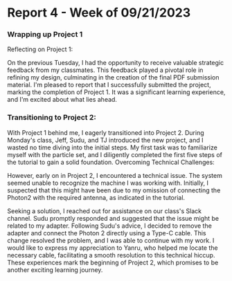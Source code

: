 # Report 4 - Week of 09/21/2023 #

### Wrapping up Project 1
Reflecting on Project 1:

On the previous Tuesday, I had the opportunity to receive valuable strategic feedback from my classmates. This feedback played a pivotal role in refining my design, culminating in the creation of the final PDF submission material. I'm pleased to report that I successfully submitted the project, marking the completion of Project 1. It was a significant learning experience, and I'm excited about what lies ahead.

### Transitioning to Project 2:

With Project 1 behind me, I eagerly transitioned into Project 2. During Monday's class, Jeff, Sudu, and TJ introduced the new project, and I wasted no time diving into the initial steps.
My first task was to familiarize myself with the particle set, and I diligently completed the first five steps of the tutorial to gain a solid foundation.
Overcoming Technical Challenges:

However, early on in Project 2, I encountered a technical issue. The system seemed unable to recognize the machine I was working with. Initially, I suspected that this might have been due to my omission of connecting the Photon2 with the required antenna, as indicated in the tutorial.

Seeking a solution, I reached out for assistance on our class's Slack channel. Sudu promptly responded and suggested that the issue might be related to my adapter. Following Sudu's advice, I decided to remove the adapter and connect the Photon 2 directly using a Type-C cable. This change resolved the problem, and I was able to continue with my work.
I would like to express my appreciation to Yanru, who helped me locate the necessary cable, facilitating a smooth resolution to this technical hiccup.
These experiences mark the beginning of Project 2, which promises to be another exciting learning journey.





